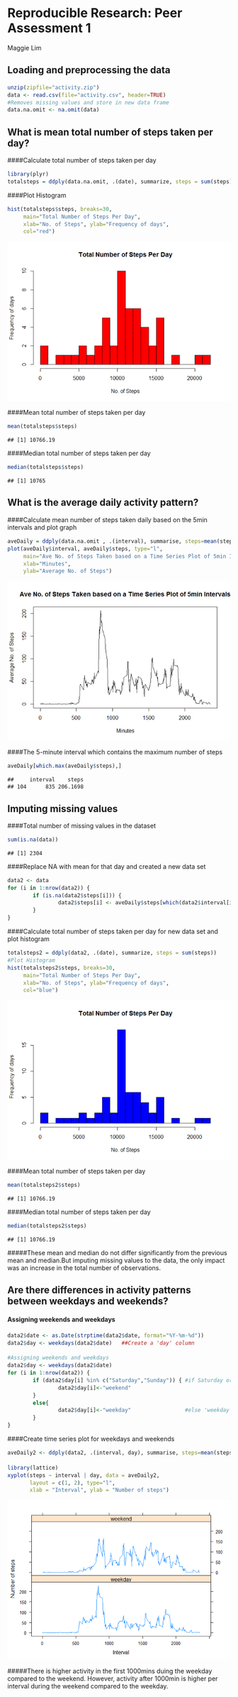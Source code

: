 # Reproducible Research: Peer Assessment 1
Maggie Lim  
## Loading and preprocessing the data

```r
unzip(zipfile="activity.zip")
data <- read.csv(file="activity.csv", header=TRUE)
#Removes missing values and store in new data frame
data.na.omit <- na.omit(data)
```

## What is mean total number of steps taken per day?

####Calculate total number of steps taken per day

```r
library(plyr)
totalsteps = ddply(data.na.omit, .(date), summarize, steps = sum(steps))
```

####Plot Histogram

```r
hist(totalsteps$steps, breaks=30,
     main="Total Number of Steps Per Day", 
     xlab="No. of Steps", ylab="Frequency of days",
     col="red") 
```

![](PA1_template_files/figure-html/unnamed-chunk-2-1.png) 

####Mean total number of steps taken per day

```r
mean(totalsteps$steps)
```

```
## [1] 10766.19
```

####Median total number of steps taken per day

```r
median(totalsteps$steps)
```

```
## [1] 10765
```

## What is the average daily activity pattern?

####Calculate mean number of steps taken daily based on the 5min intervals and plot graph

```r
aveDaily = ddply(data.na.omit , .(interval), summarise, steps=mean(steps))
plot(aveDaily$interval, aveDaily$steps, type="l",
     main="Ave No. of Steps Taken based on a Time Series Plot of 5min Intervals",
     xlab="Minutes",
     ylab="Average No. of Steps")
```

![](PA1_template_files/figure-html/unnamed-chunk-5-1.png) 

####The 5-minute interval which contains the maximum number of steps

```r
aveDaily[which.max(aveDaily$steps),]   
```

```
##     interval    steps
## 104      835 206.1698
```

## Imputing missing values

####Total number of missing values in the dataset

```r
sum(is.na(data))
```

```
## [1] 2304
```

####Replace NA with mean for that day and created a new data set

```r
data2 <- data
for (i in 1:nrow(data2)) {
        if (is.na(data2$steps[i])) {
                data2$steps[i] <- aveDaily$steps[which(data2$interval[i] == aveDaily$interval)]                                                        
        }
}
```

####Calculate total number of steps taken per day for new data set and plot histogram

```r
totalsteps2 = ddply(data2, .(date), summarize, steps = sum(steps))
#Plot Histogram
hist(totalsteps2$steps, breaks=30,
     main="Total Number of Steps Per Day", 
     xlab="No. of Steps", ylab="Frequency of days",
     col="blue")   
```

![](PA1_template_files/figure-html/unnamed-chunk-9-1.png) 

####Mean total number of steps taken per day

```r
mean(totalsteps2$steps)
```

```
## [1] 10766.19
```

####Median total number of steps taken per day

```r
median(totalsteps2$steps)
```

```
## [1] 10766.19
```

#####These mean and median do not differ significantly from the previous mean and median.But imputing missing values to the data, the only impact was an increase in the total number of observations.

## Are there differences in activity patterns between weekdays and weekends?

#### Assigning weekends and weekdays

```r
data2$date <- as.Date(strptime(data2$date, format="%Y-%m-%d"))
data2$day <- weekdays(data2$date)   ##Create a 'day' column 

#Assigning weekends and weekdays
data2$day <- weekdays(data2$date)    
for (i in 1:nrow(data2)) {                                
        if (data2$day[i] %in% c("Saturday","Sunday")) { #if Saturday or Sunday, assign 'weekend' 
                data2$day[i]<-"weekend"                       
        }
        else{
                data2$day[i]<-"weekday"                 #else 'weekday'
        }
}
```

####Create time series plot for weekdays and weekends

```r
aveDaily2 <- ddply(data2, .(interval, day), summarise, steps=mean(steps))

library(lattice)
xyplot(steps ~ interval | day, data = aveDaily2, 
       layout = c(1, 2), type="l",
       xlab = "Interval", ylab = "Number of steps")
```

![](PA1_template_files/figure-html/unnamed-chunk-13-1.png) 

#####There is higher activity in the first 1000mins duing the weekday compared to the weekend. However, activity after 1000min is higher per interval during the weekend compared to the weekday. 
